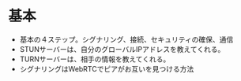 # 基本
* 基本の４ステップ。シグナリング、接続、セキュリティの確保、通信
* STUNサーバーは、自分のグローバルIPアドレスを教えてくれる。
* TURNサーバーは、相手の情報を教えてくれる。
* シグナリングはWebRTCでピアがお互いを見つける方法
